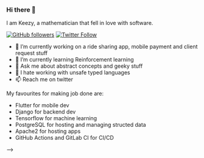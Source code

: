 ### Hi there 👋


I am Keezy, a mathematician that fell in love with software.

[![GitHub followers](https://img.shields.io/github/followers/keezysilencer?style=social)](https://github.com/themisir)
[![Twitter Follow](https://img.shields.io/twitter/follow/keezysilencer23?style=social)](https://twitter.com/keezysilencer23)

- 🔭 I’m currently working on a ride sharing app, mobile payment and client request stuff
- 🌱 I’m currently learning Reinforcement learning
- 💬 Ask me about abstract concepts and geeky stuff
- 🤬 I hate working with unsafe typed languages
- 📫 Reach me on twitter


My favourites for making job done are:

- Flutter for mobile dev
- Django for backend dev
- Tensorflow for machine learning
- PostgreSQL for hosting and managing structed data
- Apache2 for hosting apps
- GitHub Actions and GitLab CI for CI/CD

-->
